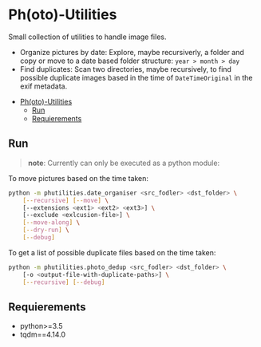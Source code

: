 Ph(oto)-Utilities
=================

Small collection of utilities to handle image files.

- Organize pictures by date: Explore, maybe recursiverly, a folder and
  copy or move to a date based folder structure: `year > month > day`
- Find duplicates: Scan two directories, maybe recursively, to find possible duplicate images based in the time of `DateTimeOriginal` in the exif metadata.

<!--ts-->
   * [Ph(oto)-Utilities](#photo-utilities)
      * [Run](#run)
      * [Requierements](#requierements)

<!-- Added by: jose, at: Sat  9 May 19:21:18 CEST 2020 -->

<!--te-->

## Run

> **note**: Currently can only be executed as a python module:

To move pictures based on the time taken:
```bash
python -m phutilities.date_organiser <src_fodler> <dst_folder> \
    [--recursive] [--move] \
    [--extensions <ext1> <ext2> <ext3>] \
    [--exclude <exlcusion-file>] \
    [--move-along] \
    [--dry-run] \
    [--debug]
```

To get a list of possible duplicate files based on the time taken:
```bash
python -m phutilities.photo_dedup <src_fodler> <dst_folder> \
    [-o <output-file-with-duplicate-paths>] \
    [--recursive] [--debug]
```


## Requierements


* python>=3.5
* tqdm==4.14.0
